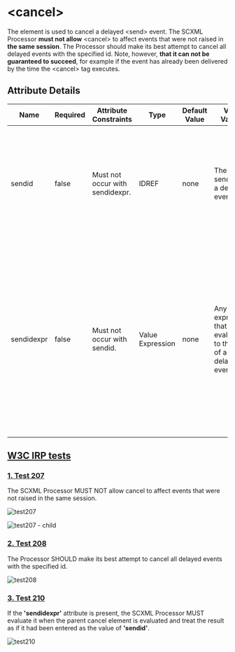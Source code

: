 # \<cancel\>
The element is used to cancel a delayed \<send\> event. The SCXML Processor **must not allow** \<cancel\> to affect events that were not raised in **the same session**. The Processor should make its best attempt to cancel all delayed events with the specified id. Note, however, **that it can not be guaranteed to succeed**, for example if the event has already been delivered by the time the \<cancel\> tag executes.

## Attribute Details
Name	|Required	|Attribute Constraints	|Type	|Default Value	|Valid Values	|Description
---|---|---|---|---|---|---|
sendid	|false	|Must not occur with sendidexpr.	|IDREF	|none	|The sendid of a delayed event	|The ID of the event(s) to be cancelled. If multiple delayed events have this sendid, the Processor will cancel them all.
sendidexpr	|false	|Must not occur with sendid.	|Value Expression	|none	|Any expression that evaluates to the ID of a delayed event	|A dynamic alternative to 'sendid'. If this attribute is present, the SCXML Processor must evaluate it when the parent \<cancel\> element is evaluated and treat the result as if it had been entered as the value of 'sendid'.

## [W3C IRP tests](https://www.w3.org/Voice/2013/scxml-irp)

### [1. Test 207](https://www.w3.org/Voice/2013/scxml-irp/207/test207.txml)
The SCXML Processor MUST NOT allow cancel to affect events that were not raised in the same session.

![test207](https://user-images.githubusercontent.com/18611095/28563182-d44070ca-712d-11e7-8285-5dd93092f47e.png)

![test207 - child](https://user-images.githubusercontent.com/18611095/28563194-dd998594-712d-11e7-8b5f-9d2f14fbb4c6.png)

### [2. Test 208](https://www.w3.org/Voice/2013/scxml-irp/208/test208.txml)
The Processor SHOULD make its best attempt to cancel all delayed events with the specified id.

![test208](https://user-images.githubusercontent.com/18611095/28563414-904019a6-712e-11e7-8ad6-4ca295be1620.png)

### [3. Test 210](https://www.w3.org/Voice/2013/scxml-irp/210/test210.txml)
If the **'sendidexpr'** attribute is present, the SCXML Processor MUST evaluate it when the parent cancel element is evaluated and treat the result as if it had been entered as the value of **'sendid'**.

![test210](https://user-images.githubusercontent.com/18611095/28563685-60643a68-712f-11e7-9ea0-f8f66fd3a023.png)
